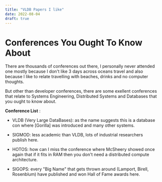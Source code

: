 ```yaml
---
title: "VLDB Papers I like"
date: 2022-08-04
draft: true
---
```


# Conferences You Ought To Know About

There are thousands of conferences out there, I personally never attended one
mostly because I don't like 3 days across oceans travel and also because I like
to relate travelling with beaches, drinks and no computer thoughts.

But other than developer conferences, there are some exellent conferences that
relate to Systems Engineering, Distributed Systems and Databases that you ought
to know about.

**Conference List** :

- VLDB (Very Large DataBases): as the name suggests this is a database con where
[Gorilla] was introduced and many other systems.

- SIGMOD: less academic than VLDB, lots of industrial researchers publish here.

- HOTOS: how can I miss the conference where McSheery showed once again that 
if it fits in RAM then you don't need a distributed compute architecture.

- SIGOPS: every "Big Name" that gets thrown around (Lamport, Birell, Rosenblum)
have published and won Hall of Fame awards here.

